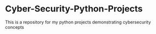 # Cyber-Security-Python-Projects
This is a repository for my python projects demonstrating cybersecurity concepts
